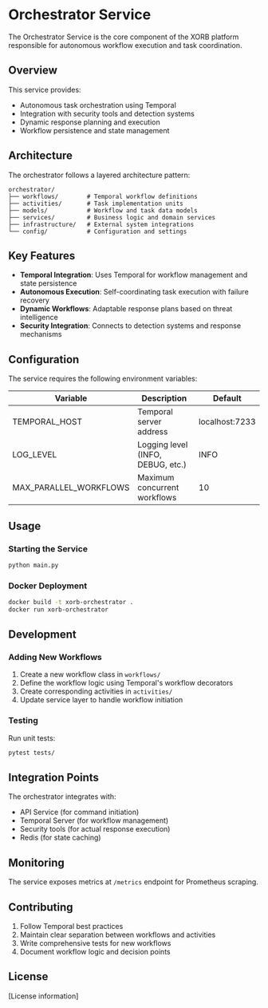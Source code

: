 #  Orchestrator Service

The Orchestrator Service is the core component of the XORB platform responsible for autonomous workflow execution and task coordination.

##  Overview

This service provides:
- Autonomous task orchestration using Temporal
- Integration with security tools and detection systems
- Dynamic response planning and execution
- Workflow persistence and state management

##  Architecture

The orchestrator follows a layered architecture pattern:

```
orchestrator/
├── workflows/        # Temporal workflow definitions
├── activities/       # Task implementation units
├── models/           # Workflow and task data models
├── services/         # Business logic and domain services
├── infrastructure/   # External system integrations
└── config/           # Configuration and settings
```

##  Key Features

- **Temporal Integration**: Uses Temporal for workflow management and state persistence
- **Autonomous Execution**: Self-coordinating task execution with failure recovery
- **Dynamic Workflows**: Adaptable response plans based on threat intelligence
- **Security Integration**: Connects to detection systems and response mechanisms

##  Configuration

The service requires the following environment variables:

| Variable | Description | Default |
|---------|-------------|---------|
| TEMPORAL_HOST | Temporal server address | localhost:7233 |
| LOG_LEVEL | Logging level (INFO, DEBUG, etc.) | INFO |
| MAX_PARALLEL_WORKFLOWS | Maximum concurrent workflows | 10 |

##  Usage

###  Starting the Service

```bash
python main.py
```

###  Docker Deployment

```bash
docker build -t xorb-orchestrator .
docker run xorb-orchestrator
```

##  Development

###  Adding New Workflows

1. Create a new workflow class in `workflows/`
2. Define the workflow logic using Temporal's workflow decorators
3. Create corresponding activities in `activities/`
4. Update service layer to handle workflow initiation

###  Testing

Run unit tests:
```bash
pytest tests/
```

##  Integration Points

The orchestrator integrates with:
- API Service (for command initiation)
- Temporal Server (for workflow management)
- Security tools (for actual response execution)
- Redis (for state caching)

##  Monitoring

The service exposes metrics at `/metrics` endpoint for Prometheus scraping.

##  Contributing

1. Follow Temporal best practices
2. Maintain clear separation between workflows and activities
3. Write comprehensive tests for new workflows
4. Document workflow logic and decision points

##  License

[License information]